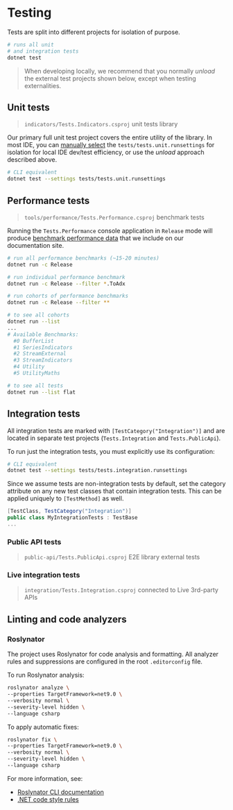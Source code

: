 # Testing

Tests are split into different projects for isolation of purpose.

```bash
# runs all unit
# and integration tests
dotnet test
```

> When developing locally, we recommend that you normally _unload_ the external test projects shown below, except when testing externalities.

## Unit tests

> `indicators/Tests.Indicators.csproj` unit tests library

Our primary full unit test project covers the entire utility of the library.  In most IDE, you can [manually select](https://learn.microsoft.com/en-us/visualstudio/test/configure-unit-tests-by-using-a-dot-runsettings-file?view=vs-2022#manually-select-the-run-settings-file) the `tests/tests.unit.runsettings` for isolation for local IDE dev/test efficiency, or use the _unload_ approach described above.

```bash
# CLI equivalent
dotnet test --settings tests/tests.unit.runsettings
```

## Performance tests

> `tools/performance/Tests.Performance.csproj` benchmark tests

Running the `Tests.Performance` console application in `Release` mode will produce [benchmark performance data](https://dotnet.stockindicators.dev/performance/) that we include on our documentation site.

```bash
# run all performance benchmarks (~15-20 minutes)
dotnet run -c Release

# run individual performance benchmark
dotnet run -c Release --filter *.ToAdx

# run cohorts of performance benchmarks
dotnet run -c Release --filter **
```

```bash
# to see all cohorts
dotnet run --list
...
# Available Benchmarks:
  #0 BufferList
  #1 SeriesIndicators
  #2 StreamExternal
  #3 StreamIndicators
  #4 Utility
  #5 UtilityMaths

# to see all tests
dotnet run --list flat
```

## Integration tests

All integration tests are marked with `[TestCategory("Integration")]` and are located in separate test projects (`Tests.Integration` and `Tests.PublicApi`).

To run just the integration tests, you must explicitly use its configuration:

```bash
# CLI equivalent
dotnet test --settings tests/tests.integration.runsettings
```

Since we assume tests are non-integration tests by default, set the category attribute on any new test classes that contain integration tests. This can be applied uniquely to `[TestMethod]` as well.

```csharp
[TestClass, TestCategory("Integration")]
public class MyIntegrationTests : TestBase
...
```

### Public API tests

> `public-api/Tests.PublicApi.csproj` E2E library external tests

### Live integration tests

> `integration/Tests.Integration.csproj` connected to Live 3rd-party APIs

## Linting and code analyzers

### Roslynator

The project uses Roslynator for code analysis and formatting. All analyzer rules and suppressions are configured in the root `.editorconfig` file.

To run Roslynator analysis:

```bash
roslynator analyze \
--properties TargetFramework=net9.0 \
--verbosity normal \
--severity-level hidden \
--language csharp
```

To apply automatic fixes:

```bash
roslynator fix \
--properties TargetFramework=net9.0 \
--verbosity normal \
--severity-level hidden \
--language csharp
```

For more information, see:
- [Roslynator CLI documentation](https://josefpihrt.github.io/docs/roslynator/cli/commands/analyze)
- [.NET code style rules](https://learn.microsoft.com/en-us/dotnet/fundamentals/code-analysis/style-rules)
